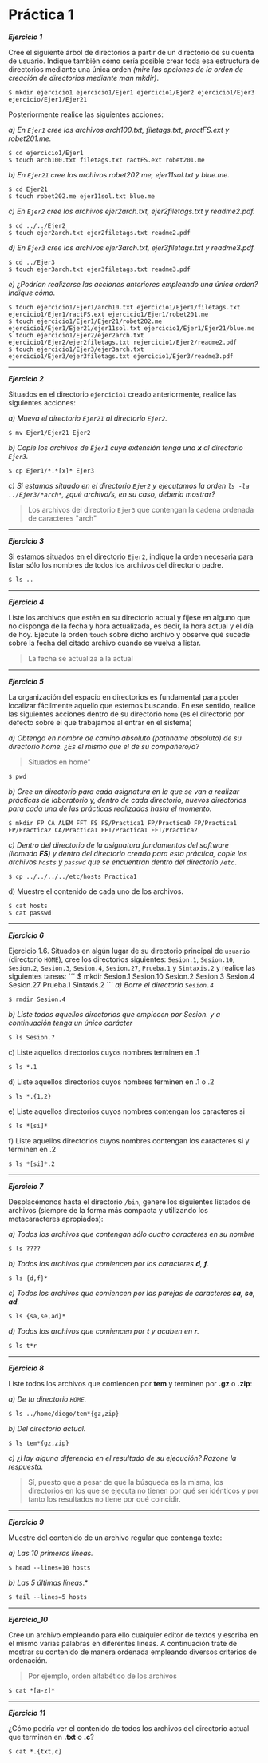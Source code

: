 # Práctica 1

__*Ejercicio 1*__

Cree el siguiente árbol de directorios a partir de un directorio de
su cuenta de usuario. Indique también cómo sería posible crear toda esa
estructura de directorios mediante una única orden *(mire las opciones de la
orden de creación de directorios mediante man mkdir)*.
```
$ mkdir ejercicio1 ejercicio1/Ejer1 ejercicio1/Ejer2 ejercicio1/Ejer3 ejercicio/Ejer1/Ejer21
```
Posteriormente realice las siguientes acciones:

*a) En `Ejer1` cree los archivos arch100.txt, filetags.txt,
practFS.ext y robet201.me.*
```
$ cd ejercicio1/Ejer1
$ touch arch100.txt filetags.txt ractFS.ext robet201.me
```
*b) En `Ejer21` cree los archivos robet202.me, ejer11sol.txt y blue.me.*
``` 
$ cd Ejer21
$ touch robet202.me ejer11sol.txt blue.me
```
*c) En `Ejer2` cree los archivos ejer2arch.txt, ejer2filetags.txt y readme2.pdf.*
```
$ cd ../../Ejer2
$ touch ejer2arch.txt ejer2filetags.txt readme2.pdf
```
*d) En `Ejer3` cree los archivos ejer3arch.txt, ejer3filetags.txt y readme3.pdf.*
```
$ cd ../Ejer3
$ touch ejer3arch.txt ejer3filetags.txt readme3.pdf
```
*e) ¿Podrían realizarse las acciones anteriores empleando una única orden? Indique cómo.*
```
$ touch ejercicio1/Ejer1/arch10.txt ejercicio1/Ejer1/filetags.txt ejercicio1/Ejer1/ractFS.ext ejercicio1/Ejer1/robet201.me
$ touch ejercicio1/Ejer1/Ejer21/robet202.me ejercicio1/Ejer1/Ejer21/ejer11sol.txt ejercicio1/Ejer1/Ejer21/blue.me
$ touch ejercicio1/Ejer2/ejer2arch.txt ejercicio1/Ejer2/ejer2filetags.txt rejercicio1/Ejer2/readme2.pdf
$ touch ejercicio1/Ejer3/ejer3arch.txt ejercicio1/Ejer3/ejer3filetags.txt ejercicio1/Ejer3/readme3.pdf
```

***

__*Ejercicio 2*__

Situados en el directorio `ejercicio1` creado anteriormente, realice las siguientes acciones:

*a) Mueva el directorio `Ejer21` al directorio `Ejer2`.*
```
$ mv Ejer1/Ejer21 Ejer2
```
*b) Copie los archivos de `Ejer1` cuya extensión tenga una __x__ al directorio `Ejer3`.*
```
$ cp Ejer1/*.*[x]* Ejer3
```
*c) Si estamos situado en el directorio `Ejer2` y ejecutamos la orden `ls -la ../Ejer3/*arch*`, ¿qué
archivo/s, en su caso, debería mostrar?*

> Los archivos del directorio `Ejer3` que contengan la cadena ordenada de caracteres "arch"


***

__*Ejercicio 3*__

Si estamos situados en el directorio `Ejer2`, indique la orden necesaria para listar sólo los nombres
de todos los archivos del directorio padre.
```
$ ls ..
```

***

__*Ejercicio 4*__

Liste los archivos que estén en su directorio actual y fíjese en alguno que no disponga de la fecha y
hora actualizada, es decir, la hora actual y el día de hoy. Ejecute la orden `touch` sobre dicho archivo y observe qué
sucede sobre la fecha del citado archivo cuando se vuelva a listar.

> La fecha se actualiza a la actual

***

__*Ejercicio 5*__

La organización del espacio en directorios es fundamental para poder localizar fácilmente aquello
que estemos buscando. En ese sentido, realice las siguientes acciones dentro de su directorio `home` (es el
directorio por defecto sobre el que trabajamos al entrar en el sistema)

*a) Obtenga en nombre de camino absoluto (pathname absoluto) de su directorio home. ¿Es el mismo que el
de su compañero/a?*

> Situados en home"
```
$ pwd
```
*b) Cree un directorio para cada asignatura en la que se van a realizar prácticas de laboratorio y, dentro de
cada directorio, nuevos directorios para cada una de las prácticas realizadas hasta el momento.*
```
$ mkdir FP CA ALEM FFT FS FS/Practica1 FP/Practica0 FP/Practica1 FP/Practica2 CA/Practica1 FFT/Practica1 FFT/Practica2
```
*c) Dentro del directorio de la asignatura fundamentos del software (llamado __FS__) y dentro del directorio
creado para esta práctica, copie los archivos `hosts` y `passwd` que se encuentran dentro del directorio
`/etc.`*
```
$ cp ../../../../etc/hosts Practica1
```
d) Muestre el contenido de cada uno de los archivos.
```
$ cat hosts
$ cat passwd
```

***

__*Ejercicio 6*__

Ejercicio 1.6. Situados en algún lugar de su directorio principal de `usuario` (directorio `HOME`), cree los directorios
siguientes: `Sesion.1`, `Sesion.10`, `Sesion.2`, `Sesion.3`, `Sesion.4`, `Sesion.27`, `Prueba.1` y
`Sintaxis.2` y realice las siguientes tareas:
´´´
$ mkdir Sesion.1 Sesion.10 Sesion.2 Sesion.3 Sesion.4 Sesion.27 Prueba.1 Sintaxis.2
´´´
*a) Borre el directorio `Sesion.4`*
```
$ rmdir Sesion.4
```
*b) Liste todos aquellos directorios que empiecen por Sesion. y a continuación tenga un único carácter*
```
$ ls Sesion.?
```
c) Liste aquellos directorios cuyos nombres terminen en .1
```
$ ls *.1
```
d) Liste aquellos directorios cuyos nombres terminen en .1 o .2
```
$ ls *.{1,2}
```
e) Liste aquellos directorios cuyos nombres contengan los caracteres si
```
$ ls *[si]*
```
f) Liste aquellos directorios cuyos nombres contengan los caracteres si y terminen en .2
```
$ ls *[si]*.2
```

***

__*Ejercicio 7*__

Desplacémonos hasta el directorio `/bin`, genere los siguientes listados de archivos (siempre de la
forma más compacta y utilizando los metacaracteres apropiados):

*a) Todos los archivos que contengan sólo cuatro caracteres en su nombre*
```
$ ls ????
```
*b) Todos los archivos que comiencen por los caracteres __d__, __f__.*
```
$ ls {d,f}*
```
*c) Todos los archivos que comiencen por las parejas de caracteres __sa__, __se__, __ad__.*
```
$ ls {sa,se,ad}*
```
*d) Todos los archivos que comiencen por __t__ y acaben en __r__.*
```
$ ls t*r
```

***

__*Ejercicio 8*__

Liste todos los archivos que comiencen por __tem__ y terminen por __.gz__ o __.zip__:

*a) De tu directorio `HOME`.*
```
$ ls ../home/diego/tem*{gz,zip}
```
*b) Del cirectorio actual.*
```
$ ls tem*{gz,zip}
```
*c) ¿Hay alguna diferencia en el resultado de su ejecución? Razone la respuesta.*

> Sí, puesto que a pesar de que la búsqueda es la misma, los directorios en los que se ejecuta
no tienen por qué ser idénticos y por tanto los resultados no tiene por qué coincidir.

***

__*Ejercicio 9*__

Muestre del contenido de un archivo regular que contenga texto:

*a) Las 10 primeras líneas.*
```
$ head --lines=10 hosts
```
*b) Las 5 últimas líneas*.*
```
$ tail --lines=5 hosts
```

***

__*Ejercicio_10*__

Cree un archivo empleando para ello cualquier editor de textos y escriba en el mismo varias
palabras en diferentes líneas. A continuación trate de mostrar su contenido de manera ordenada empleando
diversos criterios de ordenación.

> Por ejemplo, orden alfabético de los archivos
```
$ cat *[a-z]*
```

***

__*Ejercicio 11*__

¿Cómo podría ver el contenido de todos los archivos del directorio actual que terminen en __.txt__
o __.c__?
```
$ cat *.{txt,c}
```
